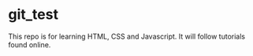 # git_test

This repo is for learning HTML, CSS and Javascript.  It will follow tutorials found online.
